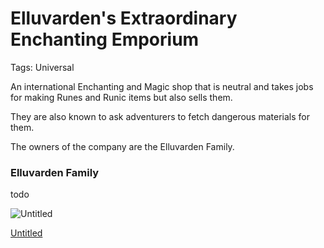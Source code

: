 # Elluvarden's Extraordinary Enchanting Emporium

Tags: Universal

An international Enchanting and Magic shop that is neutral and takes jobs for making Runes and Runic items but also sells them.

They are also known to ask adventurers to fetch dangerous materials for them.

The owners of the company are the Elluvarden Family.

### Elluvarden Family

todo

![Untitled](Untitled%2029.png)

[Untitled](Untitled%208352fa908d8f4f0bb15dfcb044d5c58c.csv)